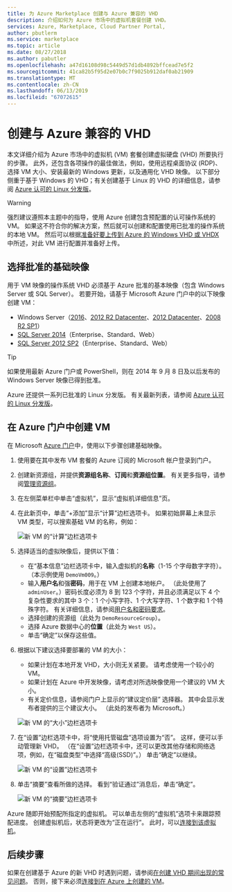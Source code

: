 ```yaml
---
title: 为 Azure Marketplace 创建与 Azure 兼容的 VHD
description: 介绍如何为 Azure 市场中的虚拟机套餐创建 VHD。
services: Azure, Marketplace, Cloud Partner Portal,
author: pbutlerm
ms.service: marketplace
ms.topic: article
ms.date: 08/27/2018
ms.author: pabutler
ms.openlocfilehash: a47d16108d98c5449d57d1db4892bffcead7e5f2
ms.sourcegitcommit: 41ca82b5f95d2e07b0c7f9025b912daf0ab21909
ms.translationtype: MT
ms.contentlocale: zh-CN
ms.lasthandoff: 06/13/2019
ms.locfileid: "67072615"
---
```

# <a name="create-an-azure-compatible-vhd"></a>创建与 Azure 兼容的 VHD

本文详细介绍为 Azure 市场中的虚拟机 (VM) 套餐创建虚拟硬盘 (VHD) 所要执行的步骤。  此外，还包含各项操作的最佳做法，例如，使用远程桌面协议 (RDP)、选择 VM 大小、安装最新的 Windows 更新，以及通用化 VHD 映像。  以下部分侧重于基于 Windows 的 VHD；有关创建基于 Linux 的 VHD 的详细信息，请参阅 [Azure 认可的 Linux 分发版](../../../virtual-machines/linux/endorsed-distros.md)。 

> [!WARNING]
> 强烈建议遵照本主题中的指导，使用 Azure 创建包含预配置的认可操作系统的 VM。  如果这不符合你的解决方案，然后就可以创建和配置使用已批准的操作系统的本地 VM。  然后可以根据[准备好要上传到 Azure 的 Windows VHD 或 VHDX](https://docs.microsoft.com/azure/virtual-machines/windows/prepare-for-upload-vhd-image) 中所述，对此 VM 进行配置并准备好上传。


## <a name="select-an-approved-base"></a>选择批准的基础映像
用于 VM 映像的操作系统 VHD 必须基于 Azure 批准的基本映像（包含 Windows Server 或 SQL Server）。
若要开始，请基于 Microsoft Azure 门户中的以下映像创建 VM：

-   Windows Server（[2016](https://www.microsoft.com/evalcenter/evaluate-windows-server-2016)、[2012 R2 Datacenter](https://azuremarketplace.microsoft.com/marketplace/apps/microsoftwindowsserver.windowsserver?tab=Overview)、[2012 Datacenter](https://azuremarketplace.microsoft.com/marketplace/apps/microsoftwindowsserver.windowsserver?tab=Overview)、[2008 R2 SP1](https://azuremarketplace.microsoft.com/marketplace/apps/microsoftwindowsserver.windowsserver?tab=Overview)）
-   [SQL Server 2014](https://docs.microsoft.com/azure/virtual-machines/windows/sql/virtual-machines-windows-sql-server-pricing-guidance)（Enterprise、Standard、Web）
-   [SQL Server 2012 SP2](https://docs.microsoft.com/azure/virtual-machines/windows/sql/virtual-machines-windows-sql-server-pricing-guidance)（Enterprise、Standard、Web）

> [!TIP]
> 如果使用最新 Azure 门户或 PowerShell，则在 2014 年 9 月 8 日及以后发布的 Windows Server 映像已得到批准。

Azure 还提供一系列已批准的 Linux 分发版。  有关最新列表，请参阅 [Azure 认可的 Linux 分发版](https://docs.microsoft.com/azure/virtual-machines/linux/endorsed-distros)。


## <a name="create-vm-in-the-azure-portal"></a>在 Azure 门户中创建 VM 

在 Microsoft [Azure 门户](https://ms.portal.azure.com/)中，使用以下步骤创建基础映像。

1. 使用要在其中发布 VM 套餐的 Azure 订阅的 Microsoft 帐户登录到门户。
2. 创建新资源组，并提供**资源组名称**、**订阅**和**资源组位置**。  有关更多指导，请参阅[管理资源组](https://docs.microsoft.com/azure/azure-resource-manager/resource-group-portal)。
3. 在左侧菜单栏中单击“虚拟机”，显示“虚拟机详细信息”页。  
4. 在此新页中，单击“+添加”显示“计算”边栏选项卡。    如果初始屏幕上未显示 VM 类型，可以搜索基础 VM 的名称，例如：

    ![新 VM 的“计算”边栏选项卡](./media/publishvm_014.png)

5. 选择适当的虚拟映像后，提供以下值：
   * 在“基本信息”边栏选项卡中，输入虚拟机的**名称**（1-15 个字母数字字符）。  （本示例使用 `DemoVm009`。）
   * 输入**用户名**和强**密码**，用于在 VM 上创建本地帐户。  （此处使用了 `adminUser`。）密码长度必须为 8 到 123 个字符，并且必须满足以下 4 个复杂性要求的其中 3 个：1 个小写字符、1 个大写字符、1 个数字和 1 个特殊字符。 有关详细信息，请参阅[用户名和密码要求](https://docs.microsoft.com/azure/virtual-machines/virtual-machines-windows-faq#what-are-the-username-requirements-when-creating-a-vm)。
   * 选择创建的资源组（此处为 `DemoResourceGroup`）。
   * 选择 Azure 数据中心的**位置**（此处为 `West US`）。
   * 单击“确定”以保存这些值。  

6. 根据以下建议选择要部署的 VM 的大小：
   * 如果计划在本地开发 VHD，大小则无关紧要。 请考虑使用一个较小的 VM。
   * 如果计划在 Azure 中开发映像，请考虑对所选映像使用一个建议的 VM 大小。
   * 有关定价信息，请参阅门户上显示的“建议定价层”  选择器。 其中会显示发布者提供的三个建议大小。 （此处的发布者为 Microsoft。）

   ![新 VM 的“大小”边栏选项卡](./media/publishvm_015.png)

7. 在“设置”边栏选项卡中，将“使用托管磁盘”选项设置为“否”。     这样，便可以手动管理新 VHD。 （在“设置”边栏选项卡中，还可以更改其他存储和网络选项，例如，在“磁盘类型”中选择“高级(SSD)”。）    单击“确定”以继续。 

    ![新 VM 的“设置”边栏选项卡](./media/publishvm_016.png)

8. 单击“摘要”查看所做的选择。  看到“验证通过”消息后，单击“确定”。  

    ![新 VM 的“摘要”边栏选项卡](./media/publishvm_017.png)

Azure 随即开始预配所指定的虚拟机。  可以单击左侧的“虚拟机”选项卡来跟踪预配进度。   创建虚拟机后，状态将更改为“正在运行”。   此时，可以[连接到该虚拟机](./cpp-connect-vm.md)。


## <a name="next-steps"></a>后续步骤

如果在创建基于 Azure 的新 VHD 时遇到问题，请参阅[在创建 VHD 期间出现的常见问题](./cpp-common-vhd-creation-issues.md)。  否则，接下来必须[连接到在 Azure 上创建的 VM](./cpp-connect-vm.md)。 
